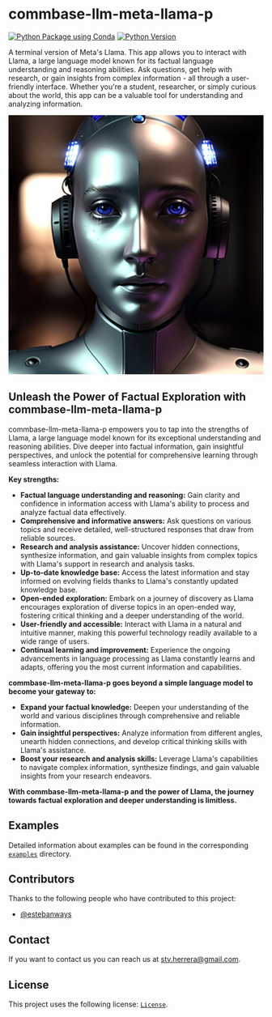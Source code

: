 # commbase-llm-meta-llama-p

[![Python Package using Conda](https://github.com/mydroidandi/commbase/actions/workflows/python-package-conda.yml/badge.svg)](https://github.com/mydroidandi/commbase/actions/workflows/python-package-conda.yml)
[![Python Version](https://img.shields.io/badge/Python-3.10%20%7C%203.11%20%7C%203.12-blue)](https://img.shields.io/badge/python-3.10%20%7C%203.11%20%7C%203.12-blue)

A terminal version of Meta's Llama. This app allows you to interact with Llama, a large language model known for its factual language understanding and reasoning abilities. Ask questions, get help with research, or gain insights from complex information - all through a user-friendly interface. Whether you're a student, researcher, or simply curious about the world, this app can be a valuable tool for understanding and analyzing information.

<img alt="commbase-llm-meta-llama-p" src="commbase-llm-meta-llama-p.jpg?raw=true" width="512" height="512" />

## Unleash the Power of Factual Exploration with commbase-llm-meta-llama-p

commbase-llm-meta-llama-p empowers you to tap into the strengths of Llama, a large language model known for its exceptional understanding and reasoning abilities. Dive deeper into factual information, gain insightful perspectives, and unlock the potential for comprehensive learning through seamless interaction with Llama.

**Key strengths:**

* **Factual language understanding and reasoning:** Gain clarity and confidence in information access with Llama's ability to process and analyze factual data effectively.
* **Comprehensive and informative answers:** Ask questions on various topics and receive detailed, well-structured responses that draw from reliable sources.
* **Research and analysis assistance:** Uncover hidden connections, synthesize information, and gain valuable insights from complex topics with Llama's support in research and analysis tasks.
* **Up-to-date knowledge base:** Access the latest information and stay informed on evolving fields thanks to Llama's constantly updated knowledge base.
* **Open-ended exploration:** Embark on a journey of discovery as Llama encourages exploration of diverse topics in an open-ended way, fostering critical thinking and a deeper understanding of the world.
* **User-friendly and accessible:** Interact with Llama in a natural and intuitive manner, making this powerful technology readily available to a wide range of users.
* **Continual learning and improvement:** Experience the ongoing advancements in language processing as Llama constantly learns and adapts, offering you the most current information and capabilities.

**commbase-llm-meta-llama-p goes beyond a simple language model to become your gateway to:**

* **Expand your factual knowledge:** Deepen your understanding of the world and various disciplines through comprehensive and reliable information.
* **Gain insightful perspectives:** Analyze information from different angles, unearth hidden connections, and develop critical thinking skills with Llama's assistance.
* **Boost your research and analysis skills:** Leverage Llama's capabilities to navigate complex information, synthesize findings, and gain valuable insights from your research endeavors.

**With commbase-llm-meta-llama-p and the power of Llama, the journey towards factual exploration and deeper understanding is limitless.**

## Examples

Detailed information about examples can be found in the corresponding [`examples`](./examples) directory.

## Contributors

Thanks to the following people who have contributed to this project:

* [@estebanways](https://github.com/estebanways)

## Contact

If you want to contact us you can reach us at <stv.herrera@gmail.com>.

## License

This project uses the following license: [`License`](./COPYING).
